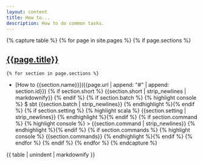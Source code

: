 ```yaml
---
layout: content
title: How to...
description: How to do common tasks.
---
```


{% capture table %}
{% for page in site.pages %}
  {% if page.sections %}
## [{{page.title}}]({{page.url}}) ##
    {% for section in page.sections %}
* [How to {{section.name}}]({{page.url | append: "#" | append: section.id}})
  {% if section.short %} {{section.short | strip_newlines | markdownify}} {% endif %}
  {% if section.batch %} {% highlight console %} $ sbt {{section.batch | strip_newlines}} {% endhighlight %}{% endif %}
  {% if section.setting %} {% highlight scala %} {{section.setting | strip_newlines}} {% endhighlight %}{% endif %}
  {% if section.command %} {% highlight console %} > {{section.command | strip_newlines}} {% endhighlight %}{% endif %}
  {% if section.commands %} {% highlight console %} {{section.commands}} {% endhighlight %}{% endif %}
    {% endfor %}
  {% endif %}
{% endfor %}
{% endcapture %}

{{ table | unindent | markdownify }}